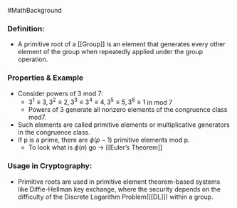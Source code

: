 #MathBackground 
### Definition:
- A primitive root of a [[Group]] is an element that generates every other element of the group when repeatedly applied under the group operation.
### Properties & Example 
- Consider powers of 3 mod 7:  
	- $3^1 \equiv 3, 3^2 \equiv 2,3^3 \equiv 3^4 \equiv 4,3^5 \equiv 5,3^6 \equiv 1$ in mod 7
	- Powers of 3 generate all nonzero elements of the congruence class mod7.
- Such elements are called primitive elements or multiplicative generators in the congruence class.
- If p is a prime, there are $\phi(p − 1)$ primitive elements mod p.
	- To look what is $\phi(n)$ go -> [[Euler’s Theorem]]
### Usage in Cryptography:
- Primitive roots are used in primitive element theorem-based systems like Diffie-Hellman key exchange, where the security depends on the difficulty of the Discrete Logarithm Problem([[DL]]) within a group.